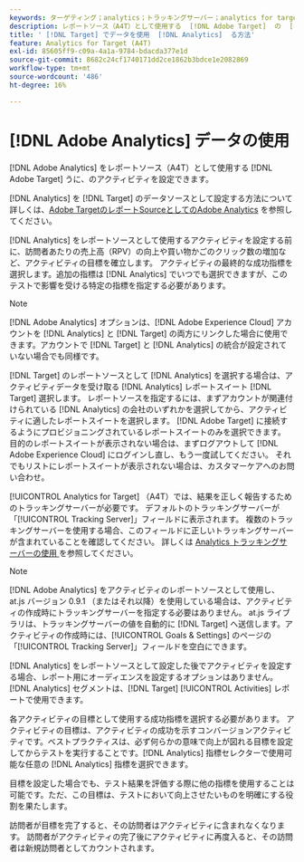 ```yaml
---
keywords: ターゲティング；analytics；トラッキングサーバー；analytics for target;a4t
description: レポートソース（A4T）として使用する  [!DNL Adobe Target]  の  [!DNL Adobe Analytics]  アクティビティを設定する方法を説明します。
title: ' [!DNL Target] でデータを使用  [!DNL Analytics]  る方法'
feature: Analytics for Target (A4T)
exl-id: 85605ff9-c09a-4a1a-9784-bdacda377e1d
source-git-commit: 8682c24cf1740171dd2ce1862b3bdce1e2082869
workflow-type: tm+mt
source-wordcount: '486'
ht-degree: 16%

---
```


# [!DNL Adobe Analytics] データの使用

[!DNL Adobe Analytics] をレポートソース（A4T）として使用する [!DNL Adobe Target] うに、のアクティビティを設定できます。

[!DNL Analytics] を [!DNL Target] のデータソースとして設定する方法について詳しくは、[Adobe TargetのレポートSourceとしてのAdobe Analytics](/help/main/c-integrating-target-with-mac/a4t/a4t.md) を参照してください。

[!DNL Analytics] をレポートソースとして使用するアクティビティを設定する前に、訪問者あたりの売上高（RPV）の向上や買い物かごのクリック数の増加など、アクティビティの目標を確立します。 アクティビティの最終的な成功指標を選択します。追加の指標は [!DNL Analytics] でいつでも選択できますが、このテストで影響を受ける特定の指標を指定する必要があります。

>[!NOTE]
>
>[!DNL Adobe Analytics] オプションは、[!DNL Adobe Experience Cloud] アカウントを [!DNL Analytics] と [!DNL Target] の両方にリンクした場合に使用できます。アカウントで [!DNL Target] と [!DNL Analytics] の統合が設定されていない場合でも同様です。

[!DNL Target] のレポートソースとして [!DNL Analytics] を選択する場合は、アクティビティデータを受け取る [!DNL Analytics] レポートスイート [!DNL Target] 選択します。 レポートソースを指定するには、まずアカウントが関連付けられている [!DNL Analytics] の会社のいずれかを選択してから、アクティビティに適したレポートスイートを選択します。 [!DNL Adobe Target] に接続するようにプロビジョニングされているレポートスイートのみを選択できます。 目的のレポートスイートが表示されない場合は、まずログアウトして [!DNL Adobe Experience Cloud] にログインし直し、もう一度試してください。 それでもリストにレポートスイートが表示されない場合は、カスタマーケアへのお問い合わせ。

[!UICONTROL Analytics for Target] （A4T）では、結果を正しく報告するためのトラッキングサーバーが必要です。 デフォルトのトラッキングサーバーが「[!UICONTROL Tracking Server]」フィールドに表示されます。 複数のトラッキングサーバーを使用する場合、このフィールドに正しいトラッキングサーバーが含まれていることを確認してください。 詳しくは [Analytics トラッキングサーバーの使用 ](/help/main/c-integrating-target-with-mac/a4t/analytics-tracking-server.md#task_72077BA7E93C4A65A715A18F32228823) を参照してください。

>[!NOTE]
>
>[!DNL Adobe Analytics] をアクティビティのレポートソースとして使用し、at.js バージョン 0.9.1 （またはそれ以降）を使用している場合は、アクティビティの作成時にトラッキングサーバーを指定する必要はありません。 at.js ライブラリは、トラッキングサーバーの値を自動的に [!DNL Target] へ送信します。アクティビティの作成時には、[!UICONTROL Goals & Settings] のページの「[!UICONTROL Tracking Server]」フィールドを空白にできます。

[!DNL Analytics] をレポートソースとして設定した後でアクティビティを設定する場合、レポート用にオーディエンスを設定するオプションはありません。 [!DNL Analytics] セグメントは、[!DNL Target] [!UICONTROL Activities] レポートで使用できます。

各アクティビティの目標として使用する成功指標を選択する必要があります。 アクティビティの目標は、アクティビティの成功を示すコンバージョンアクティビティです。ベストプラクティスは、必ず何らかの意味で向上が図れる目標を設定してからテストを実行することです。[!DNL Analytics] 指標セレクターで使用可能な任意の [!DNL Analytics] 指標を選択できます。

目標を設定した場合でも、テスト結果を評価する際に他の指標を使用することは可能です。ただ、この目標は、テストにおいて向上させたいものを明確にする役割を果たします。

訪問者が目標を完了すると、その訪問者はアクティビティに含まれなくなります。 訪問者がアクティビティの完了後にアクティビティに再度入ると、その訪問者は新規訪問者としてカウントされます。
